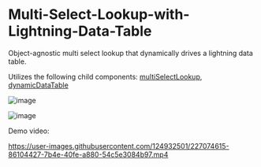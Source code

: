 # Multi-Select-Lookup-with-Lightning-Data-Table
Object-agnostic multi select lookup that dynamically drives a lightning data table.

Utilizes the following child components: [multiSelectLookup](https://github.com/kevina-code/Multi_Select_Lookup), [dynamicDataTable](https://github.com/kevina-code/Dynamic_Lightning_DataTable)

![image](https://user-images.githubusercontent.com/124932501/227075118-de1913ae-facb-464a-8c47-fd7a17fa166d.png)

![image](https://user-images.githubusercontent.com/124932501/227075833-276f0f3e-4564-40ae-ac8a-93d1d5126817.png)

Demo video:

https://user-images.githubusercontent.com/124932501/227074615-86104427-7b4e-40fe-a880-54c5e3084b97.mp4
